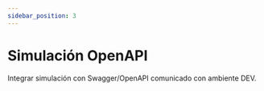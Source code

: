 ```yaml
---
sidebar_position: 3
---
```


# Simulación OpenAPI

Integrar simulación con Swagger/OpenAPI comunicado con ambiente DEV.